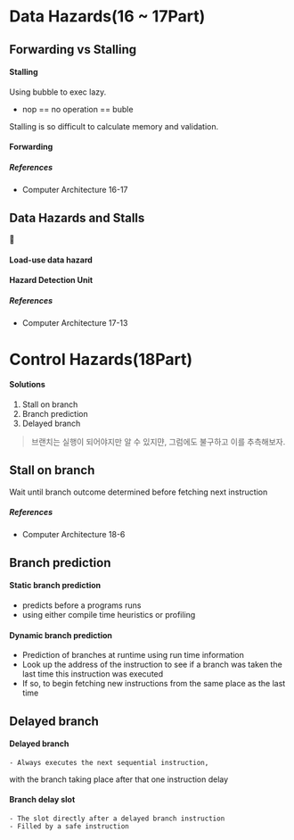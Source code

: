 # Data Hazards(16 ~ 17Part)

## Forwarding vs Stalling
#### Stalling
Using bubble to exec lazy.

- nop == no operation == buble

Stalling is so difficult to calculate memory and validation.

#### Forwarding

##### References
- Computer Architecture 16-17


## Data Hazards and Stalls
􏰁
#### Load-use data hazard
#### Hazard Detection Unit

##### References
- Computer Architecture 17-13

# Control Hazards(18Part)

#### Solutions
1. Stall on branch
2. Branch prediction
3. Delayed branch

> 브랜치는 실행이 되어야지만 알 수 있지먄, 그럼에도 불구하고 이를 추측해보자.

## Stall on branch
Wait until branch outcome determined before fetching next instruction

##### References
- Computer Architecture 18-6

## Branch prediction
#### Static branch prediction
- predicts before a programs runs
- using either compile time heuristics or profiling

#### Dynamic branch prediction
- Prediction of branches at runtime using run time information
- Look up the address of the instruction to see if a branch was taken the last time this instruction was executed
- If so, to begin fetching new instructions from the same place as the last time

## Delayed branch
#### Delayed branch
	- Always executes the next sequential instruction,
with the branch taking place after that one instruction delay

#### Branch delay slot
	- The slot directly after a delayed branch instruction 
	- Filled by a safe instruction